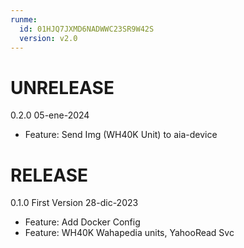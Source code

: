 ```yaml
---
runme:
  id: 01HJQ7JXMD6NADWWC23SR9W42S
  version: v2.0
---
```

# UNRELEASE

0.2.0 05-ene-2024

- Feature: Send Img (WH40K Unit) to aia-device

# RELEASE

0.1.0 First Version 28-dic-2023

- Feature: Add Docker Config
- Feature: WH40K Wahapedia units, YahooRead Svc